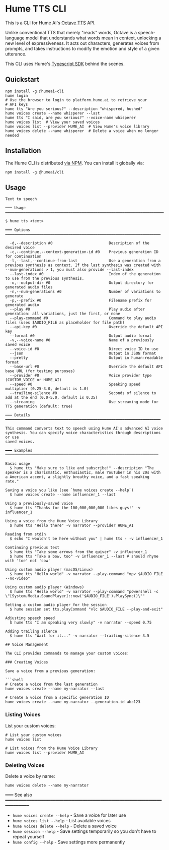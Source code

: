 # Hume TTS CLI

This is a CLI for Hume AI's [Octave TTS](https://hume.ai/blog/octave-the-first-text-to-speech-model-that-understands-what-it-s-saying) API.

Unlike conventional TTS that merely "reads" words, Octave is a speech-language model that understands what words mean in context, unlocking a new level of expressiveness. It acts out characters, generates voices from prompts, and takes instructions to modify the emotion and style of a given utterance.

This CLI uses Hume's [Typescript SDK](https://github.com/humeai/hume-typescript-sdk) behind the scenes.

## Quickstart

```shell
npm install -g @humeai-cli
hume login
# Use the browser to login to platform.hume.ai to retrieve your
# API keys
hume tts "Are you serious?" --description "whispered, hushed"
hume voices create --name whisperer --last
hume tts "I said, are you serious?" --voice-name whisperer
hume voices list  # View your saved voices
hume voices list --provider HUME_AI  # View Hume's voice library
hume voices delete --name whisperer  # Delete a voice when no longer needed
```

## Installation

The Hume CLI is distributed [via NPM](https://www.npmjs.com/package/@humeai/cli). You can install it globally via:

```shell
npm install -g @humeai/cli
```

## Usage

````
Text to speech

━━━ Usage ━━━━━━━━━━━━━━━━━━━━━━━━━━━━━━━━━━━━━━━━━━━━━━━━━━━━━━━━━━━━━━━━━━━━━━━

$ hume tts <text>

━━━ Options ━━━━━━━━━━━━━━━━━━━━━━━━━━━━━━━━━━━━━━━━━━━━━━━━━━━━━━━━━━━━━━━━━━━━━

  -d,--description #0                         Description of the desired voice
  -c,--continue,--context-generation-id #0    Previous generation ID for continuation
  -l,--last,--continue-from-last              Use a generation from a previous synthesis as context. If the last synthesis was created with --num-generations > 1, you must also provide --last-index
  --last-index #0                             Index of the generation to use from the previous synthesis.
  -o,--output-dir #0                          Output directory for generated audio files
  -n,--num-generations #0                     Number of variations to generate
  -p,--prefix #0                              Filename prefix for generated audio
  --play #0                                   Play audio after generation: all variations, just the first, or none
  --play-command #0                           Command to play audio files (uses $AUDIO_FILE as placeholder for file path)
  --api-key #0                                Override the default API key
  --format #0                                 Output audio format
  -v,--voice-name #0                          Name of a previously saved voice
  --voice-id #0                               Direct voice ID to use
  --json                                      Output in JSON format
  --pretty                                    Output in human-readable format
  --base-url #0                               Override the default API base URL (for testing purposes)
  --provider #0                               Voice provider type (CUSTOM_VOICE or HUME_AI)
  --speed #0                                  Speaking speed multiplier (0.25-3.0, default is 1.0)
  --trailing-silence #0                       Seconds of silence to add at the end (0.0-5.0, default is 0.35)
  --streaming                                 Use streaming mode for TTS generation (default: true)

━━━ Details ━━━━━━━━━━━━━━━━━━━━━━━━━━━━━━━━━━━━━━━━━━━━━━━━━━━━━━━━━━━━━━━━━━━━━

This command converts text to speech using Hume AI's advanced AI voice
synthesis. You can specify voice characteristics through descriptions or use
saved voices.

━━━ Examples ━━━━━━━━━━━━━━━━━━━━━━━━━━━━━━━━━━━━━━━━━━━━━━━━━━━━━━━━━━━━━━━━━━━━

Basic usage
  $ hume tts "Make sure to like and subscribe!" --description "The speaker is a charismatic, enthusiastic, male YouTuber in his 20s with a American accent, a slightly breathy voice, and a fast speaking rate."

Saving a voice you like (see `hume voices create --help`)
  $ hume voices create --name influencer_1 --last

Using a previously-saved voice
  $ hume tts "Thanks for the 100,000,000,000 likes guys!" -v influencer_1

Using a voice from the Hume Voice Library
  $ hume tts "Hello there" -v narrator --provider HUME_AI

Reading from stdin
  $ echo "I wouldn't be here without you" | hume tts - -v influencer_1

Continuing previous text
  $ hume tts "Take some arrows from the quiver" -v influencer_1
  $ hume tts "Take a bow, too" -v influencer_1 --last # should rhyme with 'toe' not 'cow'

Using custom audio player (macOS/Linux)
  $ hume tts "Hello world" -v narrator --play-command "mpv $AUDIO_FILE --no-video"

Using custom audio player (Windows)
  $ hume tts "Hello world" -v narrator --play-command "powershell -c \"[System.Media.SoundPlayer]::new('$AUDIO_FILE').PlaySync()\""

Setting a custom audio player for the session
  $ hume session set tts.playCommand "vlc $AUDIO_FILE --play-and-exit"

Adjusting speech speed
  $ hume tts "I am speaking very slowly" -v narrator --speed 0.75

Adding trailing silence
  $ hume tts "Wait for it..." -v narrator --trailing-silence 3.5

## Voice Management

The CLI provides commands to manage your custom voices:

### Creating Voices

Save a voice from a previous generation:

```shell
# Create a voice from the last generation
hume voices create --name my-narrator --last

# Create a voice from a specific generation ID
hume voices create --name my-narrator --generation-id abc123
````

### Listing Voices

List your custom voices:

```shell
# List your custom voices
hume voices list

# List voices from the Hume Voice Library
hume voices list --provider HUME_AI
```

### Deleting Voices

Delete a voice by name:

```shell
hume voices delete --name my-narrator
```

━━━ See also ━━━━━━━━━━━━━━━━━━━━━━━━━━━━━━━━━━━━━━━━━━━━━━━━━━━━━━━━━━━━━━━━━━━━

- `hume voices create --help` - Save a voice for later use
- `hume voices list --help` - List available voices
- `hume voices delete --help` - Delete a saved voice
- `hume session --help` - Save settings temporarily so you don't have to repeat yourself
- `hume config --help` - Save settings more permanently

```

```
